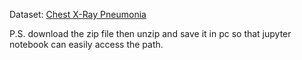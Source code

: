 Dataset: [Chest X-Ray Pneumonia](https://www.kaggle.com/datasets/paultimothymooney/chest-xray-pneumonia)

P.S. download the zip file then unzip and save it in pc so that jupyter notebook can easily access the path.
